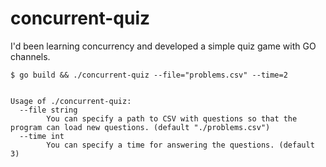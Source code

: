 # concurrent-quiz

I'd been learning concurrency and developed a simple quiz game with GO channels.

```
$ go build && ./concurrent-quiz --file="problems.csv" --time=2
```

```

Usage of ./concurrent-quiz:
  --file string
        You can specify a path to CSV with questions so that the program can load new questions. (default "./problems.csv")
  --time int
        You can specify a time for answering the questions. (default 3)
```